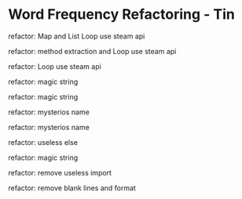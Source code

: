# Word Frequency Refactoring - Tin

refactor: Map and List Loop use steam api

refactor: method extraction and Loop use steam api

refactor: Loop use steam api

refactor: magic string

refactor: magic string

refactor: mysterios name

refactor: mysterios name

refactor: useless else

refactor: magic string

refactor: remove useless import

refactor: remove blank lines and format
